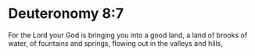 # Deuteronomy 8:7

For the Lord your God is bringing you into a good land, a land of brooks of water, of fountains and springs, flowing out in the valleys and hills,
